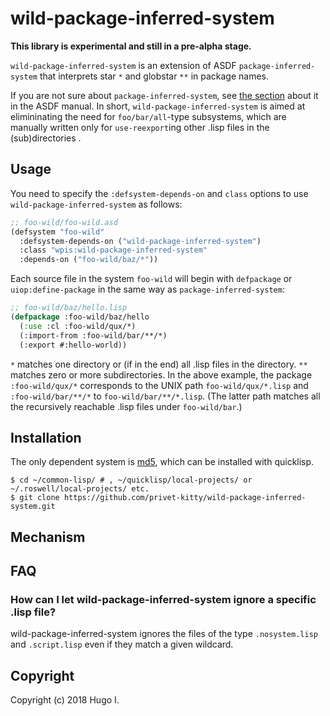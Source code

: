 # wild-package-inferred-system

**This library is experimental and still in a pre-alpha stage.**

`wild-package-inferred-system` is an extension of ASDF `package-inferred-system` that interprets star `*` and globstar `**` in package names.

If you are not sure about `package-inferred-system`, see [the section](https://common-lisp.net/project/asdf/asdf/The-package_002dinferred_002dsystem-extension.html) about it in the ASDF manual. In short, `wild-package-inferred-system` is aimed at elimininating the need for `foo/bar/all`-type subsystems, which are manually written only for `use-reexport`ing other .lisp files in the (sub)directories .

## Usage
You need to specify the `:defsystem-depends-on` and `class` options to use `wild-package-inferred-system` as follows:

```lisp
;; foo-wild/foo-wild.asd
(defsystem "foo-wild"
  :defsystem-depends-on ("wild-package-inferred-system")
  :class "wpis:wild-package-inferred-system"
  :depends-on ("foo-wild/baz/*"))
```

Each source file in the system `foo-wild` will begin with `defpackage` or `uiop:define-package` in the same way as `package-inferred-system`:

```lisp
;; foo-wild/baz/hello.lisp
(defpackage :foo-wild/baz/hello
  (:use :cl :foo-wild/qux/*)
  (:import-from :foo-wild/bar/**/*)
  (:export #:hello-world))
```

`*` matches one directory or (if in the end) all .lisp files in the directory. `**` matches zero or more subdirectories. In the above example, the package `:foo-wild/qux/*` corresponds to the UNIX path `foo-wild/qux/*.lisp` and `:foo-wild/bar/**/*` to `foo-wild/bar/**/*.lisp`. (The latter path matches all the recursively reachable .lisp files under `foo-wild/bar`.) 
<!--
You _can_ use any other combinations of wildcards, e.g. `foo/*/bar` (matching foo/sbcl/bar.lisp, foo/ccl/bar.lisp, ...) or `foo/**/interface/*`. However, we recommend that you think about if you really need such a designation.
-->

## Installation
The only dependent system is [md5](https://github.com/pmai/md5), which can be installed with quicklisp.

```
$ cd ~/common-lisp/ # , ~/quicklisp/local-projects/ or ~/.roswell/local-projects/ etc.
$ git clone https://github.com/privet-kitty/wild-package-inferred-system.git
```

## Mechanism

## FAQ
### How can I let wild-package-inferred-system ignore a specific .lisp file?
wild-package-inferred-system ignores the files of the type `.nosystem.lisp` and `.script.lisp` even if they match a given wildcard.

## Copyright
Copyright (c) 2018 Hugo I.
